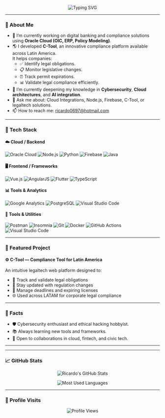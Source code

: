 

<p align="center">
  <img src="https://readme-typing-svg.demolab.com?font=Fira+Code&size=24&duration=3000&pause=1000&center=true&vCenter=true&width=435&lines=Hi%2C+I%27m+Ricardo+Rojas;Full-stack+Developer+%7C+Oracle+Cloud+Specialist;LegalTech+Creator+%7C+Cybersecurity+Learner" alt="Typing SVG" />
</p>

---

### 💼 About Me

- 🔭 I’m currently working on digital banking and compliance solutions using **Oracle Cloud (OIC, ERP, Policy Modeling)**.
- 🌎 I developed **C-Tool**, an innovative compliance platform available across Latin America.  
  It helps companies:
  - ✅ Identify legal obligations.
  - 📋 Monitor legislative changes.
  - ⏰ Track permit expirations.
  - 📊 Validate legal compliance efficiently.
- 🌱 I’m currently deepening my knowledge in **Cybersecurity**, **Cloud architectures**, and **AI integration**.
- 💬 Ask me about: Cloud Integrations, Node.js, Firebase, C-Tool, or legaltech solutions.
- 📫 How to reach me: ricardo0697@hotmail.com

---

### 🧠 Tech Stack

#### ☁️ Cloud / Backend
![Oracle Cloud](https://img.shields.io/badge/Oracle%20Cloud-F80000?style=for-the-badge&logo=oracle&logoColor=white)
![Node.js](https://img.shields.io/badge/Node.js-339933?style=for-the-badge&logo=nodedotjs&logoColor=white)
![Python](https://img.shields.io/badge/Python-3776AB?style=for-the-badge&logo=python&logoColor=white)
![Firebase](https://img.shields.io/badge/Firebase-FFCA28?style=for-the-badge&logo=firebase&logoColor=black)
![Java](https://img.shields.io/badge/Java-ED8B00?style=for-the-badge&logo=openjdk&logoColor=white)


#### 🖥️ Frontend / Frameworks
![Vue.js](https://img.shields.io/badge/Vue.js-35495E?style=for-the-badge&logo=vue.js&logoColor=4FC08D)
![AngularJS](https://img.shields.io/badge/AngularJS-E23237?style=for-the-badge&logo=angularjs&logoColor=white)
![Flutter](https://img.shields.io/badge/Flutter-02569B?style=for-the-badge&logo=flutter&logoColor=white)
![TypeScript](https://img.shields.io/badge/TypeScript-3178C6?style=for-the-badge&logo=typescript&logoColor=white)


#### 📊 Tools & Analytics
![Google Analytics](https://img.shields.io/badge/Google%20Analytics-E37400?style=for-the-badge&logo=googleanalytics&logoColor=white)
![PostgreSQL](https://img.shields.io/badge/PostgreSQL-336791?style=for-the-badge&logo=postgresql&logoColor=white)
![Visual Studio Code](https://img.shields.io/badge/VS%20Code-007ACC?style=for-the-badge&logo=visualstudiocode&logoColor=white)

#### 🧰 Tools & Utilities
![Postman](https://img.shields.io/badge/Postman-FF6C37?style=for-the-badge&logo=postman&logoColor=white)
![Insomnia](https://img.shields.io/badge/Insomnia-4000BF?style=for-the-badge&logo=insomnia&logoColor=white)
![Git](https://img.shields.io/badge/Git-F05032?style=for-the-badge&logo=git&logoColor=white)
![Docker](https://img.shields.io/badge/Docker-2496ED?style=for-the-badge&logo=docker&logoColor=white)
![GitHub Actions](https://img.shields.io/badge/GitHub%20Actions-2088FF?style=for-the-badge&logo=githubactions&logoColor=white)
![Visual Studio Code](https://img.shields.io/badge/VS%20Code-007ACC?style=for-the-badge&logo=visualstudiocode&logoColor=white)

---

### 🚀 Featured Project

#### ⚙️ **C-Tool** — Compliance Tool for Latin America  
An intuitive legaltech web platform designed to:
- 📌 Track and validate legal obligations
- 📡 Stay updated with regulation changes
- 📅 Manage deadlines and expiring licenses
- 🌐 Used across LATAM for corporate legal compliance

---

### 🧩 Facts

- 🛡 Cybersecurity enthusiast and ethical hacking hobbyist.
- 📚 Always learning new tools and frameworks.
- 🤝 Open to collaborations in cloud, fintech, and civic tech.

---

---

### 📈 GitHub Stats

<p align="center">
  <img src="https://github-readme-stats.vercel.app/api?username=Ricardo0697&show_icons=true&theme=tokyonight" alt="Ricardo's GitHub Stats" />
</p>

<p align="center">
  <img src="https://github-readme-stats.vercel.app/api/top-langs/?username=Ricardo0697&layout=compact&theme=tokyonight" alt="Most Used Languages" />
</p>

---

### 🔢 Profile Visits

<p align="center">
  <img src="https://komarev.com/ghpvc/?username=Ricardo0697&style=flat-square&color=blue" alt="Profile Views" />
</p>
